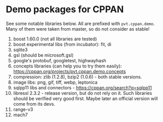 # Demo packages for CPPAN

See some notable libraries below. All are prefixed with `pvt.cppan.demo`. Many of them were taken from master, so do not consider as stable!

1. boost 1.60.0 (not all libraries are tested)
1. boost experimental libs (from incubator): fit, di
1. sqlite3
1. gsl (should be microsoft.gsl)
1. google's protobuf, googletest, highwayhash
1. concepts libraries (can help you to try them easily): https://cppan.org/projects/pvt.cppan.demo.concepts
1. compression: zlib (1.2.8), bzip2 (1.0.6) - both stable versions.
1. image libs: png, gif, tiff, webp, leptonica
1. sqlpp11 libs and connectors - https://cppan.org/search?q=sqlpp11
1. libressl 2.3.2 - release version, but do not rely on it. Such libraries should be verified very good first. Maybe later an official version will come from its devs.
1. range-v3
1. mach7

